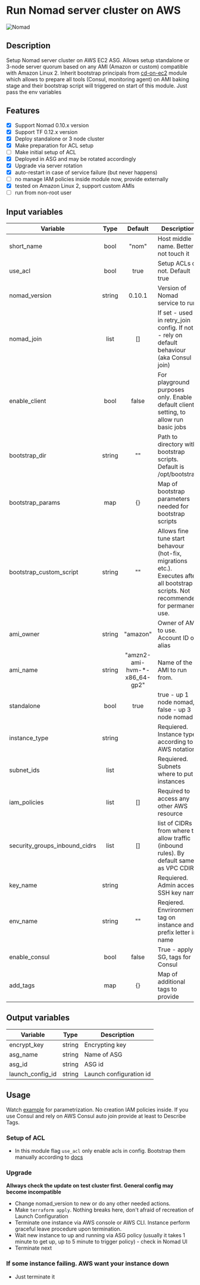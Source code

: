 # Run Nomad server cluster on AWS 
![Nomad](https://www.nomadproject.io/assets/images/favicons/favicon-194x194-bb8de46a.png)

## Description

Setup Nomad server cluster on AWS EC2 ASG. Allows setup standalone or 3-node server quorum based on
any AMI (Amazon or custom) compatible with Amazon Linux 2.
Inherit bootstrap principals from [cd-on-ec2](https://github.com/Chhed13/terraform-aws-cd-on-ec2) module 
which allows to prepare all tools (Consul, monitoring agent) on AMI baking stage and their bootstrap
script will triggered on start of this module. Just pass the env variables 

## Features

- [x] Support Nomad 0.10.x version
- [x] Support TF 0.12.x version
- [x] Deploy standalone or 3 node cluster
- [x] Make preparation for ACL setup
- [ ] Make initial setup of ACL
- [x] Deployed in ASG and may be rotated accordingly
- [x] Upgrade via server rotation
- [x] auto-restart in case of service failure (but never happens)
- [ ] no manage IAM policies inside module now, provide externally
- [x] tested on Amazon Linux 2, support custom AMIs
- [ ] run from non-root user

## Input variables

| Variable                      |  Type  |  Default                     | Description                                                                                                                          |
|-------------------------------|:------:|:----------------------------:|--------------------------------------------------------------------------------------------------------------------------------------|
| short_name                    |  bool  |           "nom"              | Host middle name. Better not touch it                                                                                                |
| use_acl                       |  bool  |           true               | Setup ACLs or not. Default true                                                                                                      |
| nomad_version                 | string |           0.10.1             | Version of Nomad service to run.                                                                                                     |
| nomad_join                    |  list  |             []               | If set - used in retry_join config. If not - rely on default behaviour (aka Consul join)                                             |
| enable_client                 |  bool  |            false             | For playground purposes only. Enable default client setting, to allow run basic jobs                                                  |
| bootstrap_dir                 | string |             ""               | Path to directory with bootstrap scripts. Default is /opt/bootstrap                                                                  |
| bootstrap_params              |  map   |             {}               | Map of bootstrap parameters needed for bootstrap scripts                                                                             |
| bootstrap_custom_script       | string |             ""               | Allows fine tune start behavour (hot-fix, migrations etc.). Executes after all bootstrap scripts. Not recommended for permanent use. |
| ami_owner                     | string |          "amazon"            | Owner of AMI to use. Account ID or alias                                                                                             |
| ami_name                      | string | "amzn2-ami-hvm-*-x86_64-gp2" | Name of the AMI to run from.                                                                                                         |
| standalone                    |  bool  |            true              | true - up 1 node nomad, false - up 3 node nomad                                                                                      |
| instance_type                 | string |                              | Requiered. Instance type according to AWS notation                                                                                   |
| subnet_ids                    |  list  |                              | Requiered. Subnets where to put instances                                                                                            |
| iam_policies                  |  list  |             []               | Required to access any other AWS resource                                                                                            |
| security_groups_inbound_cidrs |  list  |             []               | list of CIDRs from where to allow traffic (inbound rules). By default same as VPC CDIR                                               |
| key_name                      | string |                              | Requiered. Admin access SSH key name                                                                                                 |
| env_name                      | string |             ""               | Reqiered. Envrironment tag on instance and prefix letter in name                                                                     |
| enable_consul                 |  bool  |            false             | True - apply SG, tags for Consul                                                                                                     |
| add_tags                      |   map  |             {}               | Map of additional tags to provide                                                                                                    |

## Output variables

| Variable             |  Type  | Description              |
|----------------------|:------:|--------------------------|
| encrypt_key          | string | Encrypting key           |
| asg_name             | string | Name of ASG              |
| asg_id               | string | ASG id                   |
| launch_config_id     | string | Launch configuration id  |

## Usage

Watch [example](./examples/run.tf) for parametrization.
No creation IAM policies inside. If you use Consul and rely on AWS Consul auto join provide at least to Describe Tags.

### Setup of ACL

* In this module flag `use_acl` only enable acls in config. Bootstrap them manually according to [docs](https://www.nomadproject.io/guides/security/acl.html)

### Upgrade

__Allways check the update on test cluster first. General config may become incompatible__

* Change nomad_version to new or do any other needed actions. 
* Make `terraform apply`. Nothing breaks here, don't afraid of recreation of Launch Configuration
* Terminate one instance via AWS console or AWS CLI. Instance perform graceful leave procedure upon termination.
* Wait new instance to up and running via ASG policy (usually it takes 1 minute to get up, up to 5 minute to trigger policy) - check in Nomad UI
* Terminate next

### If some instance failing. AWS want your instance down

* Just terminate it